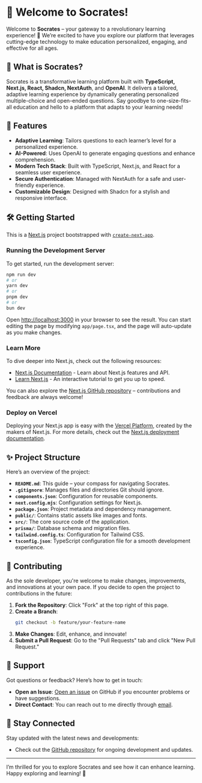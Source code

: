# 🌟 Welcome to Socrates!

Welcome to **Socrates** – your gateway to a revolutionary learning experience! 🚀 We’re excited to have you explore our platform that leverages cutting-edge technology to make education personalized, engaging, and effective for all ages.

## 🚀 What is Socrates?

Socrates is a transformative learning platform built with **TypeScript, Next.js, React, Shadcn, NextAuth**, and **OpenAI**. It delivers a tailored, adaptive learning experience by dynamically generating personalized multiple-choice and open-ended questions. Say goodbye to one-size-fits-all education and hello to a platform that adapts to your learning needs!

## 🎉 Features

- **Adaptive Learning**: Tailors questions to each learner’s level for a personalized experience.
- **AI-Powered**: Uses OpenAI to generate engaging questions and enhance comprehension.
- **Modern Tech Stack**: Built with TypeScript, Next.js, and React for a seamless user experience.
- **Secure Authentication**: Managed with NextAuth for a safe and user-friendly experience.
- **Customizable Design**: Designed with Shadcn for a stylish and responsive interface.

## 🛠 Getting Started

This is a [Next.js](https://nextjs.org/) project bootstrapped with [`create-next-app`](https://github.com/vercel/next.js/tree/canary/packages/create-next-app).

### Running the Development Server

To get started, run the development server:

```bash
npm run dev
# or
yarn dev
# or
pnpm dev
# or
bun dev
```

Open [http://localhost:3000](http://localhost:3000) in your browser to see the result. You can start editing the page by modifying `app/page.tsx`, and the page will auto-update as you make changes.

### Learn More

To dive deeper into Next.js, check out the following resources:

- [Next.js Documentation](https://nextjs.org/docs) - Learn about Next.js features and API.
- [Learn Next.js](https://nextjs.org/learn) - An interactive tutorial to get you up to speed.

You can also explore the [Next.js GitHub repository](https://github.com/vercel/next.js/) – contributions and feedback are always welcome!

### Deploy on Vercel

Deploying your Next.js app is easy with the [Vercel Platform](https://vercel.com/new?utm_medium=default-template&filter=next.js&utm_source=create-next-app&utm_campaign=create-next-app-readme), created by the makers of Next.js. For more details, check out the [Next.js deployment documentation](https://nextjs.org/docs/deployment).

## ✨ Project Structure

Here’s an overview of the project:

- **`README.md`**: This guide – your compass for navigating Socrates.
- **`.gitignore`**: Manages files and directories Git should ignore.
- **`components.json`**: Configuration for reusable components.
- **`next.config.mjs`**: Configuration settings for Next.js.
- **`package.json`**: Project metadata and dependency management.
- **`public/`**: Contains static assets like images and fonts.
- **`src/`**: The core source code of the application.
- **`prisma/`**: Database schema and migration files.
- **`tailwind.config.ts`**: Configuration for Tailwind CSS.
- **`tsconfig.json`**: TypeScript configuration file for a smooth development experience.

## 🌈 Contributing

As the sole developer, you're welcome to make changes, improvements, and innovations at your own pace. If you decide to open the project to contributions in the future:

1. **Fork the Repository**: Click "Fork" at the top right of this page.
2. **Create a Branch**:
   ```bash
   git checkout -b feature/your-feature-name
   ```
3. **Make Changes**: Edit, enhance, and innovate!
4. **Submit a Pull Request**: Go to the "Pull Requests" tab and click "New Pull Request."

## 🤝 Support

Got questions or feedback? Here’s how to get in touch:

- **Open an Issue**: [Open an issue](https://github.com/NandiniTandon21/socrates) on GitHub if you encounter problems or have suggestions.
- **Direct Contact**: You can reach out to me directly through [email](mailto:nandini.tandon.21@gmail.com).

## 💬 Stay Connected

Stay updated with the latest news and developments:

- Check out the [GitHub repository](https://github.com/NandiniTandon21/socrates) for ongoing development and updates.

---

I’m thrilled for you to explore Socrates and see how it can enhance learning. Happy exploring and learning! 🎉

